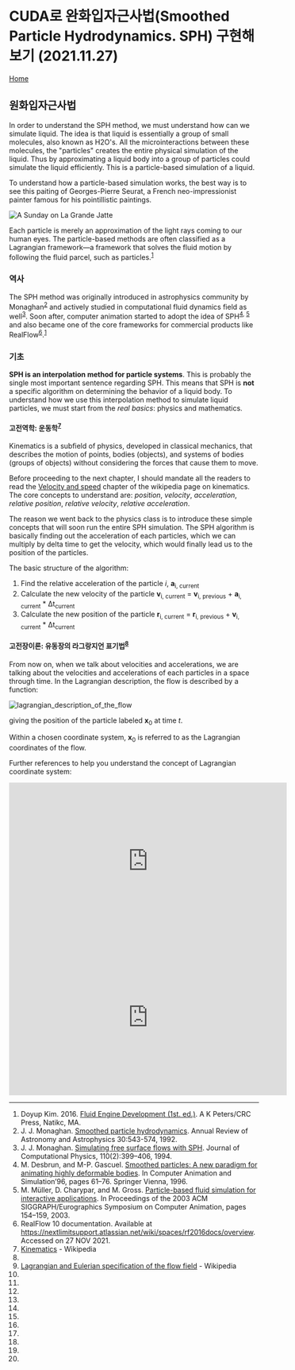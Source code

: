 # CUDA로 완화입자근사법(Smoothed Particle Hydrodynamics. SPH) 구현해보기 (2021.11.27)
[Home](../README.md)

## 원화입자근사법

In order to understand the SPH method, we must understand how can we simulate liquid. The idea is that liquid is essentially a group of small molecules, also known as H2O's. All the microinteractions between these molecules, the "particles" creates the entire physical simulation of the liquid. Thus by approximating a liquid body into a group of particles could simulate the liquid efficiently. This is a particle-based simulation of a liquid.

To understand how a particle-based simulation works, the best way is to see this paiting of Georges-Pierre Seurat, a French neo-impressionist painter famous for his pointillistic paintings.

![A Sunday on La Grande Jatte](https://upload.wikimedia.org/wikipedia/commons/thumb/7/7d/A_Sunday_on_La_Grande_Jatte%2C_Georges_Seurat%2C_1884.jpg/1280px-A_Sunday_on_La_Grande_Jatte%2C_Georges_Seurat%2C_1884.jpg)

Each particle is merely an approximation of the light rays coming to our human eyes. The particle-based methods are often classified as a Lagrangian framework—a framework that solves the fluid motion by following the fluid parcel, such as particles.<sup>[1](#footnote_1)</sup>

### 역사

The SPH method was originally introduced in astrophysics community by Monaghan<sup>[2](#footnote_2)</sup> and actively studied in computational fluid dynamics field as well<sup>[3](#footnote_3)</sup>. Soon after, computer animation started to adopt the idea of SPH<sup>[4](#footnote_4), [5](#footnote_5)</sup> and also became one of the core frameworks for commercial products like RealFlow<sup>[6](#footnote_6)</sup>.<sup>[1](#footnote_1)</sup>

### 기초

**SPH is an interpolation method for particle systems**. This is probably the single most important sentence regarding SPH. This means that SPH is **not** a specific algorithm on determining the behavior of a liquid body. To understand how we use this interpolation method to simulate liquid particles, we must start from the *real basics*: physics and mathematics.

#### 고전역학: 운동학<sup>[7](#footnote_7)</sup>

Kinematics is a subfield of physics, developed in classical mechanics, that describes the motion of points, bodies (objects), and systems of bodies (groups of objects) without considering the forces that cause them to move.

Before proceeding to the next chapter, I should mandate all the readers to read the [Velocity and speed](https://en.wikipedia.org/wiki/Kinematics#Velocity_and_speed) chapter of the wikipedia page on kinematics. The core concepts to understand are: *position*, *velocity*, *acceleration*, *relative position*, *relative velocity*, *relative acceleration*.

The reason we went back to the physics class is to introduce these simple concepts that will soon run the entire SPH simulation. The SPH algorithm is basically finding out the acceleration of each particles, which we can multiply by delta time to get the velocity, which would finally lead us to the position of the particles.

The basic structure of the algorithm:

1. Find the relative acceleration of the particle *i*, **a**<sub>i, current</sub>
2. Calculate the new velocity of the particle **v**<sub>i, current</sub> = **v**<sub>i, previous</sub> + **a**<sub>i, current</sub> * &Delta;t<sub>current</sub>
3. Calculate the new position of the particle **r**<sub>i, current</sub> = **r**<sub>i, previous</sub> + **v**<sub>i, current</sub> * &Delta;t<sub>current</sub>

#### 고전장이론: 유동장의 라그랑지언 표기법<sup>[8](#footnote_8)</sup>

From now on, when we talk about velocities and accelerations, we are talking about the velocities and accelerations of each particles in a space through time. In the Lagrangian description, the flow is described by a function:

![lagrangian_description_of_the_flow](https://wikimedia.org/api/rest_v1/media/math/render/svg/325c42def30a6edd2cebea1ea5cc1616acd6f8af)

giving the position of the particle labeled **x**<sub>0</sub> at time *t*.

Within a chosen coordinate system, **x**<sub>0</sub> is referred to as the Lagrangian coordinates of the flow.

Further references to help you understand the concept of Lagrangian coordinate system:

<iframe width="560" height="315" src="https://www.youtube.com/embed/hQ4UNu1P2kw" title="YouTube video player" frameborder="0" allow="accelerometer; autoplay; clipboard-write; encrypted-media; gyroscope; picture-in-picture" allowfullscreen></iframe>

<iframe width="560" height="315" src="https://www.youtube.com/embed/plkDAEx80bQ" title="YouTube video player" frameborder="0" allow="accelerometer; autoplay; clipboard-write; encrypted-media; gyroscope; picture-in-picture" allowfullscreen></iframe>

---

<ol>
<li id="footnote_1">Doyup Kim. 2016. <a href="https://fluidenginedevelopment.org/">Fluid Engine Development (1st. ed.)</a>. A K Peters/CRC Press, Natikc, MA.</li>
<li id="footnote_2">J. J. Monaghan. <a href="https://www.annualreviews.org/doi/abs/10.1146/annurev.aa.30.090192.002551">Smoothed particle hydrodynamics</a>. Annual Review of Astronomy and Astrophysics 30:543-574, 1992.</li>
<li id="footnote_3">J. J. Monaghan. <a href="https://www.sciencedirect.com/science/article/pii/S0021999184710345">Simulating free surface flows with SPH</a>. Journal of Computational Physics, 110(2):399–406, 1994.</li>
<li id="footnote_4"> M. Desbrun, and M-P. Gascuel. <a href="https://hal.inria.fr/inria-00537534/document">Smoothed particles: A new paradigm for animating highly deformable bodies</a>. In Computer Animation and Simulation’96, pages 61–76. Springer Vienna, 1996.</li>
<li id="footnote_5">M. Müller, D. Charypar, and M. Gross. <a href="https://matthias-research.github.io/pages/publications/sca03.pdf">Particle-based fluid simulation for interactive applications</a>. In Proceedings of the 2003 ACM SIGGRAPH/Eurographics Symposium on Computer Animation, pages 154–159, 2003.</li>
<li id="footnote_6">RealFlow 10 documentation. Available at <a href="https://nextlimitsupport.atlassian.net/wiki/spaces/rf2016docs/overview">https://nextlimitsupport.atlassian.net/wiki/spaces/rf2016docs/overview</a>. Accessed on 27 NOV 2021.</li>
<li id="footnote_7"><a href="https://en.wikipedia.org/wiki/Kinematics">Kinematics</a> - Wikipedia<li>
<li id="footnote_8"><a href="https://en.wikipedia.org/wiki/Lagrangian_and_Eulerian_specification_of_the_flow_field">Lagrangian and Eulerian specification of the flow field</a> - Wikipedia<li>
<li id="footnote_9"><li>
<li id="footnote_10"><li>
<li id="footnote_11"><li>
<li id="footnote_12"><li>
<li id="footnote_13"><li>
</ol>